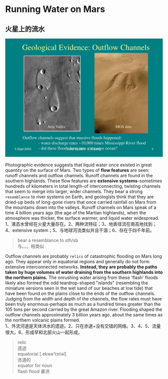 # Running Water on Mars
## 火星上的流水
![outflow channels](../img/outflow_channels.jpg)

Photographic evidence suggests that liquid water once existed in great quantity on the surface of Mars. Two types of **flow features** are seen: runoff channels and outflow channels. Runoff channels are found in the southern highlands. These flow features are **extensive systems**-sometimes hundreds of kilometers in total length-of interconnecting, twisting channels that seem to merge into larger, wider channels. They bear a strong `resemblance` to river systems on Earth, and geologists think that they are dried-up beds of long-gone rivers that once carried rainfall on Mars from the mountains down into the valleys. Runoff channels on Mars speak of a time 4 billion years ago (the age of the Martian highlands), when the atmosphere was thicker, the surface warmer, and liquid water widespread.
1、液态水曾经在火星大量存在。2、两种流特征；3、地表径流在南高地找到；4、extensive system；5、与地球河流类似并且干涸；6、存在于四千年前。  
> bear a resemblance to sth/sb  
> 与。。。相类似  

Outflow channels are probably `relics` of catastrophic flooding on Mars long ago. They appear only in equatorial regions and generally do not form extensive interconnected networks. **Instead, they are probably the paths taken by huge volumes of water draining from the southern highlands into the northern plains.** The onrushing water arising from these 'flash' floods likely also formed the odd teardrop-shaped "islands" (resembling the miniature versions seen in the wet sand of our beaches at low tide) that have been found on the plains close to the ends of the outflow channels. Judging from the width and depth of the channels, the flow rates must have been truly enormous-perhaps as much as a hundred times greater than the 105 tons per second carried by the great Amazon river. Flooding shaped the outflow channels approximately 3 billion years ago, about the same times as the northern volcanic plains formed.  
1、外流河道是天体洪水的遗迹。2、只在赤道+没有交错的网络。3、4、5、流量很大。6、形成早和北部火山一起形成。
> relic  
> 遗迹  
> equatorial [.ekwə'tɔriəl]  
> 赤道的  
> equator for noun  
> flash flood 暴洪

